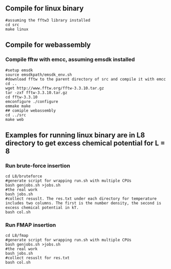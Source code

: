 ## Compile for linux binary
    #assuming the fftw3 library installed
    cd src
    make linux

## Compile for webassembly
### Compile fftw with emcc, assuming emsdk installed
    #setup emsdk
    source emsdkpath/emsdk_env.sh
    #download fftw to the parent directory of src and compile it with emcc
    cd ..
    wget http://www.fftw.org/fftw-3.3.10.tar.gz
    tar -zxf fftw-3.3.10.tar.gz
    cd fftw-3.3.10
    emconfigure ./configure
    emmake make
    ## comiple webassembly
    cd ../src
    make web

## Examples for running linux binary are in L8 directory to get excess chemical potential for L = 8
### Run brute-force insertion
    cd L8/bruteforce
    #generate script for wrapping run.sh with multiple CPUs
    bash genjobs.sh >jobs.sh
    #the real work
    bash jobs.sh
    #collect resuslt. The res.txt under each directory for temperature includes two columns. The first is the number density, the second is excess chemical potential in kT.
    bash col.sh
### Run FMAP insertion
    cd L8/fmap
    #generate script for wrapping run.sh with multiple CPUs
    bash genjobs.sh >jobs.sh
    #the real work
    bash jobs.sh
    #collect resuslt for res.txt
    bash col.sh
